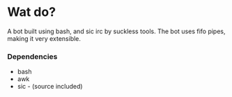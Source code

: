 # Wat do?

A bot built using bash, and sic irc by suckless tools.
The bot uses fifo pipes, making it very extensible.

### Dependencies
* bash
* awk
* sic - (source included)

